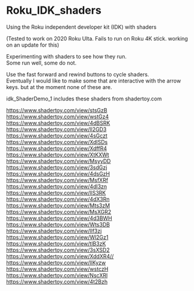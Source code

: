 # Roku_IDK_shaders
Using the Roku independent developer kit (IDK) with shaders

(Tested to work on 2020 Roku Ulta. Fails to run on Roku 4K stick. working on an update for this) 

Experimenting with shaders to see how they run.  
Some run well, some do not.

Use the fast forward and rewind buttons to cycle shaders.  
Eventually I would like to make some that are interactive 
with the arrow keys. but at the moment none of these are.

idk_ShaderDemo_1  includes these shaders from shadertoy.com


https://www.shadertoy.com/view/stsGzB
https://www.shadertoy.com/view/wstGz4
https://www.shadertoy.com/view/4dBSRK
https://www.shadertoy.com/view/ll2GD3
https://www.shadertoy.com/view/4sGczt
https://www.shadertoy.com/view/XdlSDs
https://www.shadertoy.com/view/XdffR4
https://www.shadertoy.com/view/XtKXWt
https://www.shadertoy.com/view/MsyyDD
https://www.shadertoy.com/view/3sdGzj
https://www.shadertoy.com/view/4dsGzH
https://www.shadertoy.com/view/MsfXRf
https://www.shadertoy.com/view/4dl3zn
https://www.shadertoy.com/view/llS3RK
https://www.shadertoy.com/view/4dX3Rn
https://www.shadertoy.com/view/Mts3zM
https://www.shadertoy.com/view/MsXGR2
https://www.shadertoy.com/view/4d3BWH
https://www.shadertoy.com/view/Wts3DB
https://www.shadertoy.com/view/llf3zj
https://www.shadertoy.com/view/Wl2Gz1
https://www.shadertoy.com/view/tlB3zK
https://www.shadertoy.com/view/3sXSD2
https://www.shadertoy.com/view/XddXR4//
https://www.shadertoy.com/view/llKyzw
https://www.shadertoy.com/view/wstczH
https://www.shadertoy.com/view/NscXRl
https://www.shadertoy.com/view/4t2Bzh


